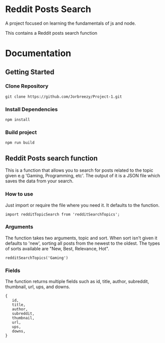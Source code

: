 # Reddit Posts Search
A project focused on learning the fundamentals of js and node.

This contains a Reddit posts search function

# Documentation

## Getting Started

### Clone Repository
```
git clone https://github.com/Jorbreezy/Project-1.git
``` 
### Install Dependencies
```
npm install
``` 
### Build project
```
npm run build
```

## Reddit Posts search function
This is a function that allows you to search for posts related to the topic given e.g 'Gaming, Programming, etc'. The output of it is a JSON file which saves the data from your search.

### How to use
Just import or require the file where you need it. It defaults to the function.

```
import redditTopicSearch from 'redditSearchTopics';
```

### Arguments
The function takes two arguments, topic and sort. When sort isn't given it defaults to 'new', sorting all posts from the newest to the oldest.
The types of sorts available are "New, Best, Relevance, Hot".

```
redditSearchTopics('Gaming')
```

### Fields
The function returns multiple fields such as  id, title, author, subreddit, thumbnail, url, ups, and downs.
```
{
   id,
   title,
   author,
   subreddit,
   thumbnail,
   url,
   ups,
   downs,
}
```
